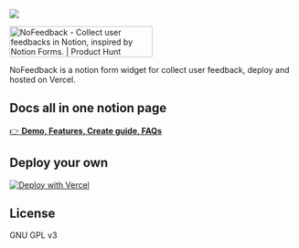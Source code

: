 ![](https://cdn.jsdelivr.net/gh/2nthony/statics@main/uPic/bgO2d177MQz0.png)

<a href="https://www.producthunt.com/posts/nofeedback?utm_source=badge-featured&utm_medium=badge&utm_souce=badge-nofeedback" target="_blank"><img src="https://api.producthunt.com/widgets/embed-image/v1/featured.svg?post_id=373676&theme=neutral" alt="NoFeedback - Collect&#0032;user&#0032;feedbacks&#0032;in&#0032;Notion&#0044;&#0032;inspired&#0032;by&#0032;Notion&#0032;Forms&#0046; | Product Hunt" style="width: 250px; height: 54px;" width="250" height="54" /></a>

NoFeedback is a notion form widget for collect user feedback, deploy and hosted on Vercel.

## Docs all in one notion page

[👉 **Demo, Features, Create guide, FAQs**](https://2nthony.notion.site/NoFeedback-Guide-850aa1f6c0a44397948c9b6598918938)

## Deploy your own

[![Deploy with Vercel](https://vercel.com/button)](https://vercel.com/new/clone?repository-url=https%3A%2F%2Fgithub.com%2F2nthony%2Fnofeedback&env=NOTION_TOKEN,NOTION_DATABASE_ID)

## License

GNU GPL v3
